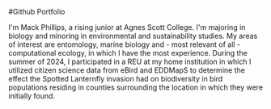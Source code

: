 #Github Portfolio

I'm Mack Phillips, a rising junior at Agnes Scott College. I'm majoring in biology and minoring in environmental and sustainability studies. My areas of interest are entomology, marine biology and - most relevant of all - computational ecology, in which I have the most experience. During the summer of 2024, I participated in a REU at my home institution in which I utilized citizen science data from eBird and EDDMapS to determine the effect the Spotted Lanternfly invasion had on biodiversity in bird populations residing in counties surrounding the location in which they were initially found. 
